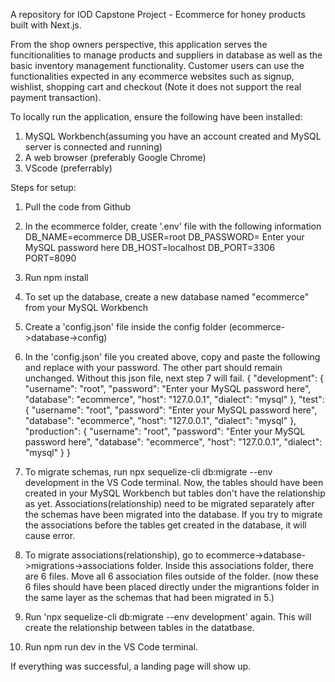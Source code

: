 A repository for IOD Capstone Project - Ecommerce for honey products built with Next.js.

From the shop owners perspective, this application serves the funcitionalities to manage products and suppliers in database as well as the basic inventory management functionality.
Customer users can use the functionalities expected in any ecommerce websites such as signup, wishlist, shopping cart and checkout (Note it does not support the real payment transaction).

To locally run the application, ensure the following have been installed:
1. MySQL Workbench(assuming you have an account created and MySQL server is connected and running)
2. A web browser (preferably Google Chrome)
3. VScode (preferrably)

Steps for setup:
1. Pull the code from Github
2. In the ecommerce folder, create '.env' file with the following information
  DB_NAME=ecommerce
  DB_USER=root
  DB_PASSWORD= Enter your MySQL password here
  DB_HOST=localhost
  DB_PORT=3306
  PORT=8090

3. Run npm install 
4. To set up the database, create a new database named "ecommerce" from your MySQL Workbench
5. Create a 'config.json' file inside the config folder (ecommerce->database->config)
6. In the 'config.json' file you created above, copy and paste the following and replace with your password. The other part should remain unchanged. Without this json file, next step 7 will fail.
   {
  "development": {
    "username": "root",
    "password": "Enter your MySQL password here",
    "database": "ecommerce",
    "host": "127.0.0.1",
    "dialect": "mysql"
  },
  "test": {
    "username": "root",
    "password": "Enter your MySQL password here",
    "database": "ecommerce",
    "host": "127.0.0.1",
    "dialect": "mysql"
  },
  "production": {
    "username": "root",
    "password": "Enter your MySQL password here",
    "database": "ecommerce",
    "host": "127.0.0.1",
    "dialect": "mysql"
  }
}

7. To migrate schemas, run npx sequelize-cli db:migrate --env development in the VS Code terminal. Now, the tables should have been created in your MySQL Workbench but tables don't have the relationship as yet.
   Associations(relationship) need to be migrated separately after the schemas have been migrated into the database. If you try to migrate the associations before the tables get created in the database, it will cause error.
8. To migrate associations(relationship), go to ecommerce->database->migrations->associations folder. Inside this associations folder, there are 6 files. Move all 6 association files outside of the folder. (now these 6 files should have been placed directly under the migrantions folder in the same layer as the schemas that had been migrated in 5.)
9. Run 'npx sequelize-cli db:migrate --env development' again. This will create the relationship between tables in the datatbase. 
10. Run npm run dev in the VS Code terminal.

If everything was successful, a landing page will show up.
